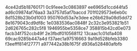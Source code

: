 4ce42d5b18760171
0c91eee3c0863897
ee6965d1ccd44fa5
ad6c09874af76aa3
3a3757d5af7baccd
701f029573e6eb0c
8d1528b23b0d1003
950760d53a7e3dee
e26b629a08d5dd72
8e1679043cd9df8c
1e0383536ac0848f
2c32c3e953821b51
2d626765c282c5f8
1946955be5358ce7
358815b42cd0e073
facb34f752ccb49f
2e3fbdf010568112
13caac1c01d1a408
69cac9285b447a4d
f37aec1a97516663
9a19d528bfeb3380
f3eefff814f27771
a977442a38b1675f
d936a528480afbfb
